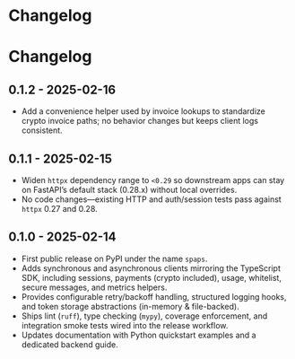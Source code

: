 # Changelog

# Changelog

## 0.1.2 - 2025-02-16

- Add a convenience helper used by invoice lookups to standardize crypto invoice paths; no
  behavior changes but keeps client logs consistent.

## 0.1.1 - 2025-02-15

- Widen `httpx` dependency range to `<0.29` so downstream apps can stay on FastAPI’s default
  stack (0.28.x) without local overrides.
- No code changes—existing HTTP and auth/session tests pass against `httpx` 0.27 and 0.28.

## 0.1.0 - 2025-02-14

- First public release on PyPI under the name `spaps`.
- Adds synchronous and asynchronous clients mirroring the TypeScript SDK, including
  sessions, payments (crypto included), usage, whitelist, secure messages, and metrics helpers.
- Provides configurable retry/backoff handling, structured logging hooks, and token storage
  abstractions (in-memory & file-backed).
- Ships lint (`ruff`), type checking (`mypy`), coverage enforcement, and integration smoke
  tests wired into the release workflow.
- Updates documentation with Python quickstart examples and a dedicated backend guide.
